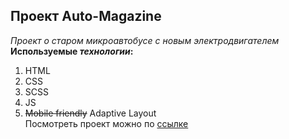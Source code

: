 ## Проект Auto-Magazine

_Проект о старом микроавтобусе с новым электродвигателем_  
**Используемые _технологии_:**

1. HTML
2. CSS
3. SCSS
4. JS
5. ~~Mobile friendly~~ Adaptive Layout  
   Посмотреть проект можно по [ссылке](https://alenaismagilova.github.io/auto-magazine/)
